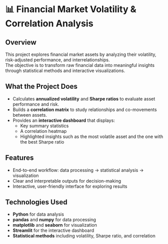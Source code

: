 # 📊 Financial Market Volatility & Correlation Analysis

## Overview
This project explores financial market assets by analyzing their volatility, risk-adjusted performance, and interrelationships.  
The objective is to transform raw financial data into meaningful insights through statistical methods and interactive visualizations.

## What the Project Does
- Calculates **annualized volatility** and **Sharpe ratios** to evaluate asset performance and risk.
- Builds a **correlation matrix** to study relationships and co-movements between assets.
- Provides an **interactive dashboard** that displays:
  - Key summary statistics
  - A correlation heatmap
  - Highlighted insights such as the most volatile asset and the one with the best Sharpe ratio

## Features
- End-to-end workflow: data processing → statistical analysis → visualization
- Clear and interpretable outputs for decision-making
- Interactive, user-friendly interface for exploring results

## Technologies Used
- **Python** for data analysis
- **pandas** and **numpy** for data processing
- **matplotlib** and **seaborn** for visualization
- **Streamlit** for the interactive dashboard
- **Statistical methods** including volatility, Sharpe ratio, and correlation